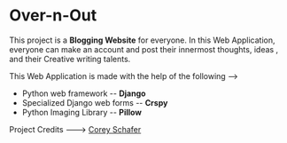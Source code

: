 # Over-n-Out
This project is a __Blogging Website__ for everyone. 
In this Web Application, everyone can make an account and post their innermost thoughts, ideas , and their Creative writing talents.

This Web Application is made with the help of the following -->
 - Python web framework -- **Django**
 - Specialized Django web forms -- **Crspy**
 - Python Imaging Library -- **Pillow**




Project Credits ---> [Corey Schafer](https://github.com/CoreyMSchafer) 
